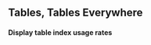 ## Tables, Tables Everywhere


#### Display table index usage rates

[embedmd]:# (sql/table-index-usage-rates.sql)


<!-- vim: set fenc=utf-8 spell spl=en ts=4 sw=4 et filetype=markdown : -->
